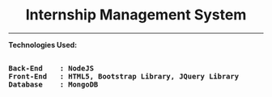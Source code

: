 <div align="center"><h1>Internship Management System</h1> </div>
<hr>

<strong>Technologies Used:</strong>

<pre>
<strong>
Back-End    : NodeJS
Front-End   : HTML5, Bootstrap Library, JQuery Library
Database    : MongoDB
</strong>
</pre>
